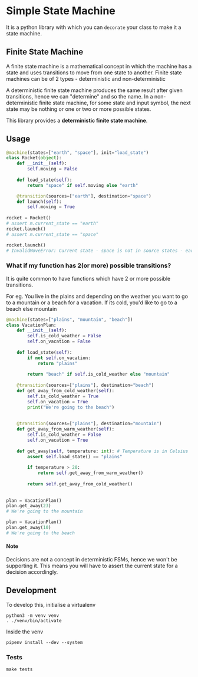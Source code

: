 # Simple State Machine

It is a python library with which you can `decorate` your class to make it a state machine.

## Finite State Machine

A finite state machine is a mathematical concept in which the machine has a state and uses transitions to move from one state to another. Finite state machines can be of 2 types - deterministic and non-deterministic

A deterministic finite state machine produces the same result after given transitions, hence we can "determine" and so the name. In a non-deterministic finite state machine, for some state and input symbol, the next state may be nothing or one or two or more possible states.

This library provides a **deterministic finite state machine**.

## Usage


```python
@machine(states=["earth", "space"], init="load_state")
class Rocket(object):
    def __init__(self):
        self.moving = False
          
    def load_state(self):
        return "space" if self.moving else "earth"

    @transition(sources=["earth"], destination="space")
    def launch(self):
        self.moving = True
            
rocket = Rocket()
# assert m.current_state == "earth"
rocket.launch()
# assert m.current_state == "space"

rocket.launch()
# InvalidMoveError: Current state - space is not in source states - earth
```

### What if my function has 2(or more) possible transitions?
It is quite common to have functions which have 2 or more possible transitions. 

For eg. You live in the plains and depending on the weather you want to go to a mountain or a beach for a vacation. If its cold, you'd like to go to a beach else mountain 

```python
@machine(states=["plains", "mountain", "beach"])
class VacationPlan:
    def __init__(self):
        self.is_cold_weather = False
        self.on_vacation = False
        
    def load_state(self):
        if not self.on_vacation:
            return "plains"
        
        return "beach" if self.is_cold_weather else "mountain"
        
    @transition(sources=["plains"], destination="beach")
    def get_away_from_cold_weather(self):
        self.is_cold_weather = True
        self.on_vacation = True
        print("We're going to the beach")
    
    
    @transition(sources=["plains"], destination="mountain")
    def get_away_from_warm_weather(self):
        self.is_cold_weather = False
        self.on_vacation = True
        
    def get_away(self, temperature: int): # Temperature is in Celsius
        assert self.load_state() == "plains"
        
        if temperature > 20:
            return self.get_away_from_warm_weather()
        
        return self.get_away_from_cold_weather()
        
        
plan = VacationPlan()
plan.get_away(23)
# We're going to the mountain

plan = VacationPlan()
plan.get_away(10)
# We're going to the beach

```

####  Note
Decisions are not a concept in deterministic FSMs, hence we won't be supporting it. This means you will have to assert the current state for a decision accordingly.

## Development
To develop this, initialise a virtualenv
```
python3 -m venv venv
. ./venv/bin/activate
```
Inside the venv
```
pipenv install --dev --system
```

### Tests
```
make tests
```
